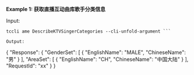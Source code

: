 **Example 1: 获取直播互动曲库歌手分类信息**



Input: 

```
tccli ame DescribeKTVSingerCategories --cli-unfold-argument ```

Output: 
```
{
    "Response": {
        "GenderSet": [
            {
                "EnglishName": "MALE",
                "ChineseName": "男"
            }
        ],
        "AreaSet": [
            {
                "EnglishName": "CH",
                "ChineseName": "中国大陆"
            }
        ],
        "RequestId": "xx"
    }
}
```

